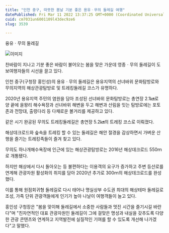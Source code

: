 ```yaml
---
title: "인천 중구, 따뜻한 봄날 기분 좋은 용유ㆍ무의 둘레길 여행"
datePublished: Fri Mar 11 2022 13:37:25 GMT+0000 (Coordinated Universal Time)
cuid: cm7031un6001109l43dec9ze6
slug: 3539

---
```



융유ㆍ무의 둘레길

![이미지](https://cdn.hashnode.com/res/hashnode/image/upload/v1739254210484/1ae5ad8c-4fe5-4464-b483-b75f6d3ab585.jpeg)

찬바람이 지나고 기분 좋은 바람이 불어오는 봄을 맞은 가운데 영종ㆍ무의 둘레길이 도보여행자들의 시선을 끌고 있다.

인천 중구(구청장 홍인성)의 용유ㆍ무의 둘레길은 용유지역의 선녀바위 문화탐방로와 무의지역의 해상관광탐방로 및 트레킹둘레길 코스가 유명하다.

2020년 용유지역 주민의 염원을 담아 조성된 선녀바위 문화탐방로는 총연장 2.1㎞로 양 끝에 을왕리 해수욕장과 선녀바위 해변을 두고 해변과 산림을 잇는 탐방로에는 포토존과 전망대, 출렁다리 등 다채로운 볼거리를 제공하고 있다.

같은 시기 완공된 무의도 트레킹둘레길은 총연장 5.2㎞의 트레킹 코스로 이뤄졌다.

해상데크로드와 숲속을 트레킹 할 수 있는 둘레길은 해안 절경을 감상하면서 가벼운 산행을 즐기는 트레킹족들이 즐겨 찾고 있다.

무의도 하나개해수욕장에 인근에 있는 해상관광탐방로는 2016년 해상데크로드 550ｍ로 개통됐다.

하지만 해상에서 다시 돌아오는 등 불편하다는 이용객의 요구가 증가하고 주변 등산로를 연계해 관광자원 활성화의 취지를 담아 2020년 추가로 300ｍ의 해상데크로드를 완성했다.

이를 통해 원점회귀형 둘레길로 다시 태어나 명실상부 수도권 최대의 해상테마 둘레길로 조성, 가족 단위 관광객들에게 인기가 높아 나날이 여행객들이 늘고 있다.

홍인성 구청장은 "봄을 맞이해 둘레길에서 소중한 사람들과 멋진 시간을 즐기시길 바란다"며 "친자연적인 대표 관광자원인 둘레길이 그에 걸맞은 명성과 내실을 갖추도록 다양한 관광 콘텐츠와 연계하고 지역발전에 실질적인 기여를 할 수 있도록 개선해 나가겠다"고 말했다.